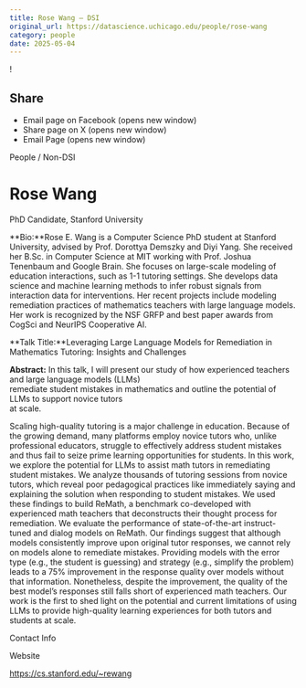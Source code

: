 ```yaml
---
title: Rose Wang – DSI
original_url: https://datascience.uchicago.edu/people/rose-wang
category: people
date: 2025-05-04
---
```


<!-- Table-like structure detected -->

!

## Share

* Email page on Facebook (opens new window)
* Share page on X (opens new window)
* Email Page (opens new window)

<!-- Table-like structure detected -->

People / Non-DSI

# Rose Wang

PhD Candidate, Stanford University

**Bio:**Rose E. Wang is a Computer Science PhD student at Stanford University, advised by Prof. Dorottya Demszky and Diyi Yang. She received her B.Sc. in Computer Science at MIT working with Prof. Joshua Tenenbaum and Google Brain. She focuses on large-scale modeling of education interactions, such as 1-1 tutoring settings. She develops data science and machine learning methods to infer robust signals from interaction data for interventions. Her recent projects include modeling remediation practices of mathematics teachers with large language models. Her work is recognized by the NSF GRFP and best paper awards from CogSci and NeurIPS Cooperative AI.

**Talk Title:**Leveraging Large Language Models for Remediation in Mathematics Tutoring: Insights and Challenges

**Abstract:** In this talk, I will present our study of how experienced teachers and large language models (LLMs)  
remediate student mistakes in mathematics and outline the potential of LLMs to support novice tutors  
at scale.

Scaling high-quality tutoring is a major challenge in education. Because of the growing demand, many platforms employ novice tutors who, unlike professional educators, struggle to effectively address student mistakes and thus fail to seize prime learning opportunities for students. In this work, we explore the potential for LLMs to assist math tutors in remediating student mistakes. We analyze thousands of tutoring sessions from novice tutors, which reveal poor pedagogical practices like immediately saying and explaining the solution when responding to student mistakes. We used these findings to build ReMath, a benchmark co-developed with experienced math teachers that deconstructs their thought process for remediation. We evaluate the performance of state-of-the-art instruct-tuned and dialog models on ReMath. Our findings suggest that although models consistently improve upon original tutor responses, we cannot rely on models alone to remediate mistakes. Providing models with the error type (e.g., the student is guessing) and strategy (e.g., simplify the problem) leads to a 75% improvement in the response quality over models without that information. Nonetheless, despite the improvement, the quality of the best model’s responses still falls short of experienced math teachers. Our work is the first to shed light on the potential and current limitations of using LLMs to provide high-quality learning experiences for both tutors and students at scale.

Contact Info

Website

<https://cs.stanford.edu/~rewang>